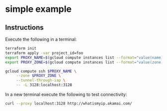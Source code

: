 # simple example

## Instructions
Execute the following in a terminal:
```bash
terraform init
terraform apply -var project_id=foo 
export PROXY_NAME=$(gcloud compute instances list --format="value(name)" --filter=forward)
export PROXY_ZONE=$(gcloud compute instances list --format="value(zone)" --filter=forward)

gcloud compute ssh $PROXY_NAME \
     --zone $PROXY_ZONE \
     --tunnel-through-iap \
     -- -L 3128:localhost:3128
```

In a new terminal execute the following to test connectivity:
```bash
curl --proxy localhost:3128 http://whatismyip.akamai.com/
```

